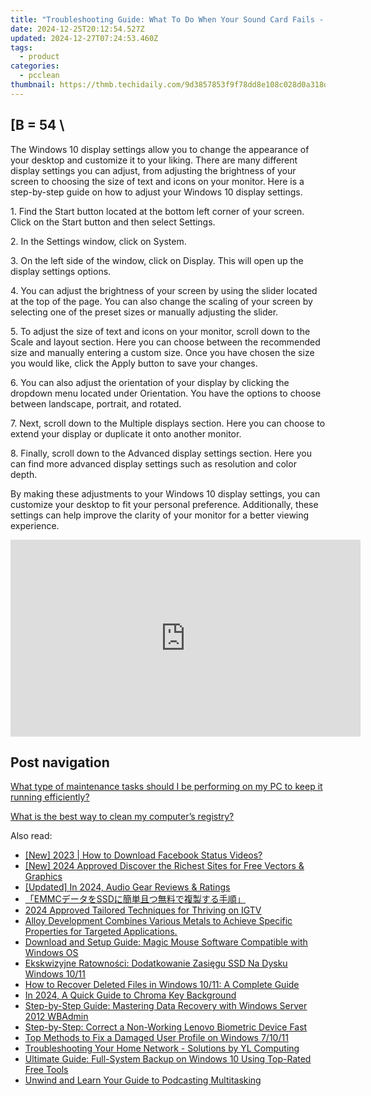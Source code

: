 ```yaml
---
title: "Troubleshooting Guide: What To Do When Your Sound Card Fails - Tech Help by YL Computing"
date: 2024-12-25T20:12:54.527Z
updated: 2024-12-27T07:24:53.460Z
tags:
  - product
categories:
  - pcclean
thumbnail: https://thmb.techidaily.com/9d3857853f9f78dd8e108c028d0a318d22b529786459d21ef8b234658302fc85.jpg
---
```


## \[B = 54 \

The Windows 10 display settings allow you to change the appearance of your desktop and customize it to your liking. There are many different display settings you can adjust, from adjusting the brightness of your screen to choosing the size of text and icons on your monitor. Here is a step-by-step guide on how to adjust your Windows 10 display settings. 

1\. Find the Start button located at the bottom left corner of your screen. Click on the Start button and then select Settings.

2\. In the Settings window, click on System.

3\. On the left side of the window, click on Display. This will open up the display settings options. 

4\. You can adjust the brightness of your screen by using the slider located at the top of the page. You can also change the scaling of your screen by selecting one of the preset sizes or manually adjusting the slider.

5\. To adjust the size of text and icons on your monitor, scroll down to the Scale and layout section. Here you can choose between the recommended size and manually entering a custom size. Once you have chosen the size you would like, click the Apply button to save your changes.

6\. You can also adjust the orientation of your display by clicking the dropdown menu located under Orientation. You have the options to choose between landscape, portrait, and rotated.

7\. Next, scroll down to the Multiple displays section. Here you can choose to extend your display or duplicate it onto another monitor.

8\. Finally, scroll down to the Advanced display settings section. Here you can find more advanced display settings such as resolution and color depth. 

By making these adjustments to your Windows 10 display settings, you can customize your desktop to fit your personal preference. Additionally, these settings can help improve the clarity of your monitor for a better viewing experience.

<!-- affiliate ads begin -->
<iframe width="560" height="315" src="https://www.youtube.com/embed/ITtcSWvS8bo?si=4M4BfMgaabrW6148" title="YouTube video player" frameborder="0" allow="accelerometer; autoplay; clipboard-write; encrypted-media; gyroscope; picture-in-picture; web-share" referrerpolicy="strict-origin-when-cross-origin" allowfullscreen></iframe>
<!-- affiliate ads end -->

## Post navigation

[What type of maintenance tasks should I be performing on my PC to keep it running efficiently?](https://tools.techidaily.com/pcclean/products/)

[What is the best way to clean my computer’s registry?](https://tools.techidaily.com/pcclean/products/)

<ins class="adsbygoogle"
     style="display:block"
     data-ad-format="autorelaxed"
     data-ad-client="ca-pub-7571918770474297"
     data-ad-slot="1223367746"></ins>

<ins class="adsbygoogle"
     style="display:block"
     data-ad-client="ca-pub-7571918770474297"
     data-ad-slot="8358498916"
     data-ad-format="auto"
     data-full-width-responsive="true"></ins>

<span class="atpl-alsoreadstyle">Also read:</span>
<div><ul>
<li><a href="https://facebook-video-content.techidaily.com/new-2023-how-to-download-facebook-status-videos/"><u>[New] 2023 | How to Download Facebook Status Videos?</u></a></li>
<li><a href="https://fox-blue.techidaily.com/new-2024-approved-discover-the-richest-sites-for-free-vectors-and-graphics/"><u>[New] 2024 Approved Discover the Richest Sites for Free Vectors & Graphics</u></a></li>
<li><a href="https://screen-recording.techidaily.com/updated-in-2024-audio-gear-reviews-and-ratings/"><u>[Updated] In 2024, Audio Gear Reviews & Ratings</u></a></li>
<li><a href="https://discover-bits.techidaily.com/emmcssd/"><u>「EMMCデータをSSDに簡単且つ無料で複製する手順」</u></a></li>
<li><a href="https://instagram-videos.techidaily.com/2024-approved-tailored-techniques-for-thriving-on-igtv/"><u>2024 Approved Tailored Techniques for Thriving on IGTV</u></a></li>
<li><a href="https://discover-bits.techidaily.com/alloy-development-combines-various-metals-to-achieve-specific-properties-for-targeted-applications/"><u>Alloy Development Combines Various Metals to Achieve Specific Properties for Targeted Applications.</u></a></li>
<li><a href="https://driver-download.techidaily.com/download-and-setup-guide-magic-mouse-software-compatible-with-windows-os/"><u>Download and Setup Guide: Magic Mouse Software Compatible with Windows OS</u></a></li>
<li><a href="https://discover-bits.techidaily.com/ekskwizyjne-ratownosci-dodatkowanie-zasiegu-ssd-na-dysku-windows-1011/"><u>Ekskwizyjne Ratowności: Dodatkowanie Zasięgu SSD Na Dysku Windows 10/11</u></a></li>
<li><a href="https://discover-bits.techidaily.com/how-to-recover-deleted-files-in-windows-1011-a-complete-guide/"><u>How to Recover Deleted Files in Windows 10/11: A Complete Guide</u></a></li>
<li><a href="https://youtube-videos.techidaily.com/in-2024-a-quick-guide-to-chroma-key-background/"><u>In 2024, A Quick Guide to Chroma Key Background</u></a></li>
<li><a href="https://discover-bits.techidaily.com/step-by-step-guide-mastering-data-recovery-with-windows-server-2012-wbadmin/"><u>Step-by-Step Guide: Mastering Data Recovery with Windows Server 2012 WBAdmin</u></a></li>
<li><a href="https://win-howtos.techidaily.com/step-by-step-correct-a-non-working-lenovo-biometric-device-fast/"><u>Step-by-Step: Correct a Non-Working Lenovo Biometric Device Fast</u></a></li>
<li><a href="https://discover-bits.techidaily.com/top-methods-to-fix-a-damaged-user-profile-on-windows-71011/"><u>Top Methods to Fix a Damaged User Profile on Windows 7/10/11</u></a></li>
<li><a href="https://win-lab.techidaily.com/troubleshooting-your-home-network-solutions-by-yl-computing/"><u>Troubleshooting Your Home Network - Solutions by YL Computing</u></a></li>
<li><a href="https://discover-bits.techidaily.com/ultimate-guide-full-system-backup-on-windows-10-using-top-rated-free-tools/"><u>Ultimate Guide: Full-System Backup on Windows 10 Using Top-Rated Free Tools</u></a></li>
<li><a href="https://extra-hints.techidaily.com/unwind-and-learn-your-guide-to-podcasting-multitasking/"><u>Unwind and Learn Your Guide to Podcasting Multitasking</u></a></li>
</ul></div>

